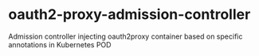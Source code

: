 # oauth2-proxy-admission-controller
Admission controller injecting oauth2proxy container based on specific annotations in Kubernetes POD
